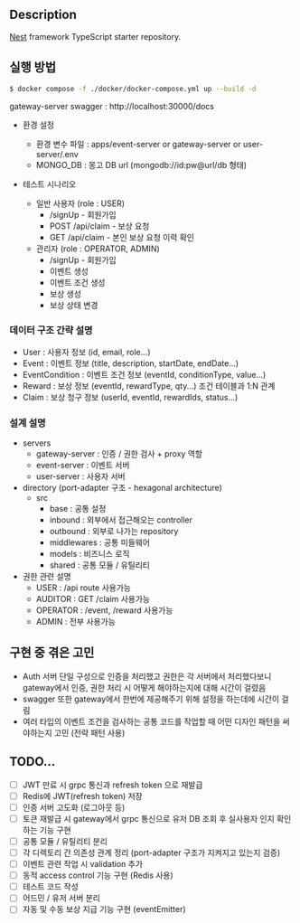 ## Description

[Nest](https://github.com/nestjs/nest) framework TypeScript starter repository.

## 실행 방법

```bash
$ docker compose -f ./docker/docker-compose.yml up --build -d
```
gateway-server swagger : http://localhost:30000/docs

- 환경 설정
  - 환경 변수 파일 : apps/event-server or gateway-server or user-server/.env
  - MONGO_DB : 몽고 DB url (mongodb://id:pw@url/db 형태)

- 테스트 시나리오
  - 일반 사용자 (role : USER)
    - /signUp - 회원가입
    - POST /api/claim - 보상 요청
    - GET /api/claim - 본인 보상 요청 이력 확인
  - 관리자 (role : OPERATOR, ADMIN)
    - /signUp - 회원가입
    - 이벤트 생성
    - 이벤트 조건 생성
    - 보상 생성
    - 보상 상태 변경

### 데이터 구조 간략 설명
- User : 사용자 정보 (id, email, role...)
- Event : 이벤트 정보 (title, description, startDate, endDate...)
- EventCondition : 이벤트 조건 정보 (eventId, conditionType, value...)
- Reward : 보상 정보 (eventId, rewardType, qty...) 조건 테이블과 1:N 관계
- Claim : 보상 청구 정보 (userId, eventId, rewardIds, status...)

### 설계 설명
- servers
  - gateway-server : 인증 / 권한 검사 + proxy 역할
  - event-server : 이벤트 서버
  - user-server : 사용자 서버
- directory (port-adapter 구조 - hexagonal architecture)
  - src
    - base : 공통 설정
    - inbound : 외부에서 접근해오는 controller
    - outbound : 외부로 나가는 repository
    - middlewares : 공통 미들웨어
    - models : 비즈니스 로직
    - shared : 공통 모듈 / 유틸리티
- 권한 관련 설명
  - USER : /api route 사용가능
  - AUDITOR : GET /claim 사용가능
  - OPERATOR : /event, /reward 사용가능
  - ADMIN : 전부 사용가능

## 구현 중 겪은 고민
- Auth 서버 단일 구성으로 인증을 처리했고 권한은 각 서버에서 처리했다보니 gateway에서 인증, 권한 처리 시 어떻게 해야하는지에 대해 시간이 걸렸음
- swagger 또한 gateway에서 한번에 제공해주기 위해 설정을 하는데에 시간이 걸림
- 여러 타입의 이벤트 조건을 검사하는 공통 코드를 작업할 때 어떤 디자인 패턴을 써야하는지 고민 (전략 패턴 사용)

## TODO...
- [ ] JWT 만료 시 grpc 통신과 refresh token 으로 재발급
- [ ] Redis에 JWT(refresh token) 저장
- [ ] 인증 서버 고도화 (로그아웃 등)
- [ ] 토큰 재발급 시 gateway에서 grpc 통신으로 유저 DB 조회 후 실사용자 인지 확인하는 기능 구현
- [ ] 공통 모듈 / 유틸리티 분리
- [ ] 각 디렉토리 간 의존성 관계 정리 (port-adapter 구조가 지켜지고 있는지 검증)
- [ ] 이벤트 관련 작업 시 validation 추가
- [ ] 동적 access control 기능 구현 (Redis 사용)
- [ ] 테스트 코드 작성
- [ ] 어드민 / 유저 서버 분리
- [ ] 자동 및 수동 보상 지급 기능 구현 (eventEmitter)
